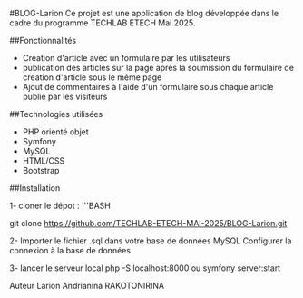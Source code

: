 #BLOG-Larion
  Ce projet est une application de blog développée dans le cadre du programme TECHLAB ETECH Mai 2025.
  
##Fonctionnalités
- Création d'article avec un formulaire par les utilisateurs
- publication des articles sur la page après la soumission du formulaire de creation d'article
  sous le même page
- Ajout de commentaires à l'aide d'un formulaire sous chaque article publié par les visiteurs
  
##Technologies utilisées
- PHP orienté objet
- Symfony
- MySQL
- HTML/CSS
- Bootstrap
  
##Installation

1- cloner le dépot :
    '''BASH
    
   git clone https://github.com/TECHLAB-ETECH-MAI-2025/BLOG-Larion.git
   
2- Importer le fichier .sql dans votre base de données MySQL
   Configurer la connexion à la base de données
   
3- lancer le serveur local
   php -S localhost:8000 ou symfony server:start
   
Auteur
 Larion Andrianina RAKOTONIRINA
  
